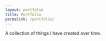```yaml
---
layout: portfolio 
title: Portfolio 
permalink: /portfolio/
---
```


A collection of things I have created over time.
